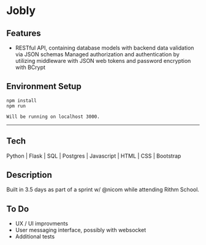 # Jobly

## Features
- RESTful API, containing database models with backend data validation via JSON schemas
Managed authorization and authentication by utilizing middleware with JSON web tokens and password encryption with BCrypt


## Environment Setup
```
npm install
npm run

Will be running on localhost 3000.
```
---

## Tech

Python | Flask | SQL | Postgres | Javascript | HTML | CSS | Bootstrap

## Description

Built in 3.5 days as part of a sprint w/ @nicom while attending Rithm School.

## To Do
- UX / UI improvments
- User messaging interface, possibly with websocket
- Additional tests






